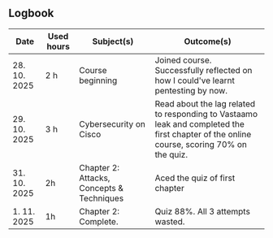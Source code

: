 ## Logbook 
| Date | Used hours | Subject(s) | Outcome(s)
| --- | --- | --- | --- |  
| 28. 10. 2025 | 2 h | Course beginning | Joined course. Successfully reflected on how I could've learnt pentesting by now. | 
| 29. 10. 2025 | 3 h | Cybersecurity on Cisco | Read about the lag related to responding to Vastaamo leak and completed the first chapter of the online course, scoring 70% on the quiz. |   
| 31. 10. 2025 | 2h | Chapter 2: Attacks, Concepts & Techniques | Aced the quiz of first chapter | 
| 1. 11. 2025 | 1h | Chapter 2: Complete. | Quiz 88%. All 3 attempts wasted. | 
